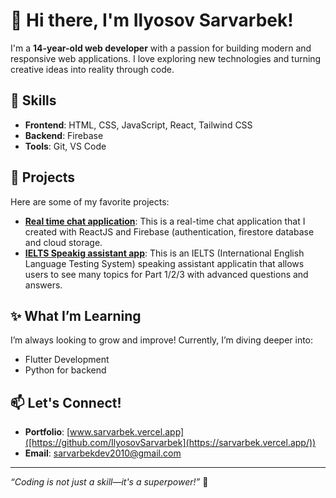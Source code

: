 # 👋 Hi there, I'm Ilyosov Sarvarbek!

I'm a **14-year-old web developer** with a passion for building modern and responsive web applications. I love exploring new technologies and turning creative ideas into reality through code.

## 🚀 Skills
- **Frontend**: HTML, CSS, JavaScript, React, Tailwind CSS
- **Backend**: Firebase
- **Tools**: Git, VS Code

## 🌟 Projects
Here are some of my favorite projects:
- **[Real time chat application]([https://github.com/username/project-name](https://chatappsarvarbek.netlify.app/))**: This is a real-time chat application that I created with ReactJS and Firebase (authentication, firestore database and cloud storage.
- **[IELTS Speakig assistant app]([https://github.com/username/another-project](https://ielts-speaking-9.netlify.app/))**: This is an IELTS (International English Language Testing System) speaking assistant applicatin that allows users to see many topics for Part 1/2/3 with advanced questions and answers.

## ✨ What I’m Learning
I’m always looking to grow and improve! Currently, I’m diving deeper into:
- Flutter Development
- Python for backend

## 📫 Let's Connect!
- **Portfolio**: [www.sarvarbek.vercel.app]([https://github.com/IlyosovSarvarbek](https://sarvarbek.vercel.app/))
- **Email**: [sarvarbekdev2010@gmail.com](mailto:sarvarbekdev2010@gmail.com)

---

_“Coding is not just a skill—it's a superpower!”_ 🚀
